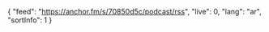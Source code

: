 {
    "feed": "https://anchor.fm/s/70850d5c/podcast/rss",
    "live": 0,
    "lang": "ar",
    "sortInfo": 1
}
